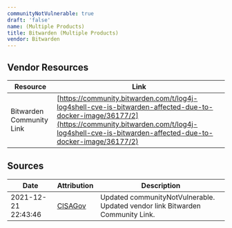 ```yaml
---
communityNotVulnerable: true
draft: 'false'
name: (Multiple Products)
title: Bitwarden (Multiple Products)
vendor: Bitwarden
---
```


## Vendor Resources
| Resource | Link |
| --- | --- |
| Bitwarden Community Link | [https://community.bitwarden.com/t/log4j-log4shell-cve-is-bitwarden-affected-due-to-docker-image/36177/2](https://community.bitwarden.com/t/log4j-log4shell-cve-is-bitwarden-affected-due-to-docker-image/36177/2) |



## Sources
| Date | Attribution | Description |
| --- | --- | --- |
| 2021-12-21 22:43:46 | [CISAGov](https://raw.githubusercontent.com/cisagov/log4j-affected-db/develop/README.md) | Updated communityNotVulnerable. Updated vendor link Bitwarden Community Link.  |
